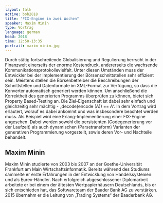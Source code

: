 ```yaml
---
layout: talk
active: bob2018
title: "FIX-Engine in zwei Wochen"
speaker: Maxim Minin
type: Vortrag
language: german
head: 2018
time: 12:50-13:35
portrait: maxim-minin.jpg
---
```



Durch stätig fortschreitende Globalisierung und Regulierung herrscht
in der Finanzwelt einerseits der enorme Kostendruck, andererseits die
wachsende Kommunikationsprotokollevielfalt. Unter diesen Umständen
muss der Entwickler bei der Implementierung der Börsenschnittstellen
sehr effizient sein. Meistens stellen die Börsenbetreiber die
Beschreibungen der Schnittstellen und Datenformate im XML-Format zur
Verfügung, so dass die Konverter automatisch generiert werden können.
Um anschließend die Korrektheit des generierten Programms überprüfen
zu können, bietet sich Property Based-Testing an. Die Ziel-Eigenschaft
ist dabei sehr einfach und gleichzeitig sehr mächtig - „decode(encode
(A)) == A“. In dem Vortrag wird erläutert, worauf es dabei ankommt und
was insbesondere beachtet werden muss. Als Beispiel wird eine
Erlang-Implementierung einer FIX-Engine angesehen. Dabei werden sowohl
die persistenten (Codegenerierung vor der Laufzeit) als auch
dynamischen (Parsetransform) Varianten der generativen Programmierung
vorgestellt, sowie deren Vor- und Nachteile behandelt.

## Maxim Minin

Maxim Minin studierte von 2003 bis 2007 an der Goethe-Universität
Frankfurt am Main Wirtschaftsinformatik. Bereits während des Studiums
sammelte er erste Erfahrungen in der Entwicklung von Handelssystemen
und als Eurex-Händler. Nach erfolgreich abgeschlossener Diplomarbeit
arbeitete er bei einem der ältesten Wertpapierhäusern Deutschlands,
bis er sich entschieden hat, das Softwareteam der Baader Bank AG zu
verstärken. 2015 übernahm er die Leitung von „Trading Systems“ der
Baaderbank AG.

